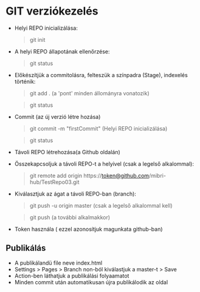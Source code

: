 # GIT verziókezelés

- Helyi REPO inicializálása:
    > git init
- A helyi REPO állapotának ellenőrzése:
    > git status
-  Előkészítjük a commitolásra, felteszük a színpadra (Stage), indexelés történik:
    > git add . (a 'pont' minden állományra vonatozik)

    > git status
- Commit (az új verzió létre hozása)
    > git commit -m "firstCommit" (Helyi REPO inicializálása)

    > git status
- Távoli REPO létrehozása(a Github oldalán)
- Összekapcsoljuk a távoli REPO-t a helyivel (csak a legelső alkalommal):
    > git remote add origin https://token@github.com/mibri-hub/TestRepo03.git
- Kiválasztjuk az ágat a távoli REPO-ban (branch):
    >git push -u origin master (csak a legelső alkalommal kell)

    >git push (a további alkalmakkor)
- Token használa ( ezzel azonosítjuk magunkata github-ban)

## Publikálás
- A publikálandü file neve index.html
- Settings > Pages > Branch non-ból kiválastjuk a master-t > Save
- Action-ben láthatjuk a publikálási folyaamatot
- Minden commit után automatikusan újra publikálodik az oldal

